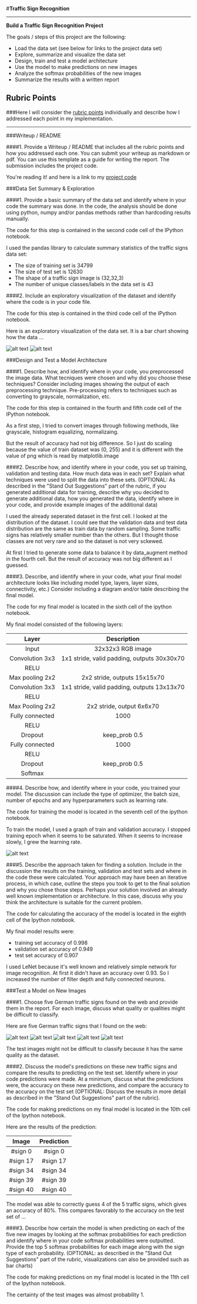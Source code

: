 #**Traffic Sign Recognition** 

---

**Build a Traffic Sign Recognition Project**

The goals / steps of this project are the following:
* Load the data set (see below for links to the project data set)
* Explore, summarize and visualize the data set
* Design, train and test a model architecture
* Use the model to make predictions on new images
* Analyze the softmax probabilities of the new images
* Summarize the results with a written report


[//]: # (Image References)

[image1]: ./examples/dataset_hist.png "Visualization"
[image2]: ./examples/sign_nclasses.png "nclasses"
[image3]: ./examples/train_valid.png "Train"
[image4]: ./examples/0.png "Traffic Sign 1"
[image5]: ./examples/17.png "Traffic Sign 2"
[image6]: ./examples/34.png "Traffic Sign 3"
[image7]: ./examples/39.png "Traffic Sign 4"
[image8]: ./examples/40.png "Traffic Sign 5"

## Rubric Points
###Here I will consider the [rubric points](https://review.udacity.com/#!/rubrics/481/view) individually and describe how I addressed each point in my implementation.  

---
###Writeup / README

####1. Provide a Writeup / README that includes all the rubric points and how you addressed each one. You can submit your writeup as markdown or pdf. You can use this template as a guide for writing the report. The submission includes the project code.

You're reading it! and here is a link to my [project code](https://github.com/horagong/CarND-Traffic-Sign-Classifier/blob/master/Traffic_Sign_Classifier.ipynb)

###Data Set Summary & Exploration

####1. Provide a basic summary of the data set and identify where in your code the summary was done. In the code, the analysis should be done using python, numpy and/or pandas methods rather than hardcoding results manually.

The code for this step is contained in the second code cell of the IPython notebook.  

I used the pandas library to calculate summary statistics of the traffic
signs data set:

* The size of training set is 34799
* The size of test set is 12630
* The shape of a traffic sign image is (32,32,3)
* The number of unique classes/labels in the data set is 43

####2. Include an exploratory visualization of the dataset and identify where the code is in your code file.

The code for this step is contained in the third code cell of the IPython notebook.  

Here is an exploratory visualization of the data set. It is a bar chart showing how the data ...

![alt text][image1]
![alt text][image2]

###Design and Test a Model Architecture

####1. Describe how, and identify where in your code, you preprocessed the image data. What tecniques were chosen and why did you choose these techniques? Consider including images showing the output of each preprocessing technique. Pre-processing refers to techniques such as converting to grayscale, normalization, etc.

The code for this step is contained in the fourth and fifth code cell of the IPython notebook.

As a first step, I tried to convert images through following methods, like grayscale, histogram equalizing, normalizaing.

But the result of accuracy had not big difference.
So I just do scaling because the value of train dataset was (0, 255) and it is different with the value of png which is read by matplotlib.image


####2. Describe how, and identify where in your code, you set up training, validation and testing data. How much data was in each set? Explain what techniques were used to split the data into these sets. (OPTIONAL: As described in the "Stand Out Suggestions" part of the rubric, if you generated additional data for training, describe why you decided to generate additional data, how you generated the data, identify where in your code, and provide example images of the additional data)

I used the already seperated dataset in the first cell. I looked at the distribution of the dataset. I could see that the validation data and test data distribution are the same as train data by random sampling. Some traffic signs has relatively smaller number than the others. But I thought those classes are not very rare and so the dataset is not very sckewed.

At first I tried to generate some data to balance it by data_augment method in the fourth cell. But the result of accuracy was not big different as I guessed. 

####3. Describe, and identify where in your code, what your final model architecture looks like including model type, layers, layer sizes, connectivity, etc.) Consider including a diagram and/or table describing the final model.

The code for my final model is located in the sixth cell of the ipython notebook. 

My final model consisted of the following layers:

| Layer         		|     Description	        					| 
|:---------------------:|:---------------------------------------------:| 
| Input         		| 32x32x3 RGB image   							| 
| Convolution 3x3     	| 1x1 stride, valid padding, outputs 30x30x70 	|
| RELU					|												|
| Max pooling 2x2    	| 2x2 stride, outputs 15x15x70 				    |
| Convolution 3x3	    | 1x1 stride, valid padding, outputs 13x13x70 	|
| RELU                  |                                               |
| Max Pooling 2x2       | 2x2 stride, output 6x6x70                     |
| Fully connected		| 1000       									|
| RELU                  |                                               |
| Dropout               | keep_prob 0.5                                 |
| Fully connected       | 1000                                          |
| RELU                  |                                               |
| Dropout               | keep_prob 0.5                                 |
| Softmax				|       							    		|



####4. Describe how, and identify where in your code, you trained your model. The discussion can include the type of optimizer, the batch size, number of epochs and any hyperparameters such as learning rate.

The code for training the model is located in the seventh cell of the ipython notebook. 

To train the model, I used a graph of train and validation accuracy. I stopped training epoch when it seems to be saturated. When it seems to increase slowly, I grew the learning rate.

![alt text][image3] 


####5. Describe the approach taken for finding a solution. Include in the discussion the results on the training, validation and test sets and where in the code these were calculated. Your approach may have been an iterative process, in which case, outline the steps you took to get to the final solution and why you chose those steps. Perhaps your solution involved an already well known implementation or architecture. In this case, discuss why you think the architecture is suitable for the current problem.

The code for calculating the accuracy of the model is located in the eighth cell of the Ipython notebook.

My final model results were:
* training set accuracy of 0.998
* validation set accuracy of 0.949
* test set accuracy of 0.907

I used LeNet because it's well known and relatively simple network for image recognition. At first it didn't have an accuracy over 0.93. So I increased the number of filter depth and fully connected neurons.
 

###Test a Model on New Images

####1. Choose five German traffic signs found on the web and provide them in the report. For each image, discuss what quality or qualities might be difficult to classify.

Here are five German traffic signs that I found on the web:

![alt text][image4] ![alt text][image5] ![alt text][image6]
![alt text][image7] ![alt text][image8]

The test images might not be difficult to classify because it has the same quality as the dataset.

####2. Discuss the model's predictions on these new traffic signs and compare the results to predicting on the test set. Identify where in your code predictions were made. At a minimum, discuss what the predictions were, the accuracy on these new predictions, and compare the accuracy to the accuracy on the test set (OPTIONAL: Discuss the results in more detail as described in the "Stand Out Suggestions" part of the rubric).

The code for making predictions on my final model is located in the 10th cell of the Ipython notebook.

Here are the results of the prediction:

| Image			        |     Prediction	        					| 
|:---------------------:|:---------------------------------------------:| 
| #sign 0      	    	| #sign 0   									| 
| #sign 17     			| #sign 17										|
| #sign 34				| #sign 34										|
| #sign 39	      		| #sign 39	    				 				|
| #sign 40  			| #sign 40            							|


The model was able to correctly guess 4 of the 5 traffic signs, which gives an accuracy of 80%. This compares favorably to the accuracy on the test set of ...

####3. Describe how certain the model is when predicting on each of the five new images by looking at the softmax probabilities for each prediction and identify where in your code softmax probabilities were outputted. Provide the top 5 softmax probabilities for each image along with the sign type of each probability. (OPTIONAL: as described in the "Stand Out Suggestions" part of the rubric, visualizations can also be provided such as bar charts)

The code for making predictions on my final model is located in the 11th cell of the Ipython notebook.

The certainty of the test images was almost probability 1.